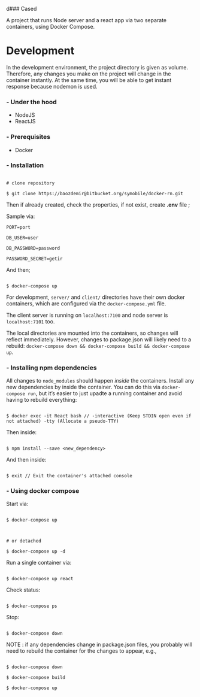 d### Cased

A project that runs Node server and a react app via two separate containers, using Docker Compose.

# **Development**

In the development environment, the project directory is given as volume. Therefore, any changes you make on the project will change in the container instantly. At the same time, you will be able to get instant response because nodemon is used.

### - Under the hood

- NodeJS
- ReactJS

### - Prerequisites

- Docker

### - Installation

```

# clone repository

$ git clone https://baozdemir@bitbucket.org/symobile/docker-rn.git

```

Then if already created, check the properties, if not exist, create <b>.env</b> file ;

Sample via:

```
PORT=port

DB_USER=user

DB_PASSWORD=password

PASSWORD_SECRET=getir
```

And then;

```

$ docker-compose up

```

For development, `server/` and `client/` directories have their own docker containers, which are configured via the `docker-compose.yml` file.

The client server is running on `localhost:7100` and node server is `localhost:7101` too.

The local directories are mounted into the containers, so changes will reflect immediately. However, changes to package.json will likely need to a rebuild: `docker-compose down && docker-compose build && docker-compose up`.

### - Installing npm dependencies

All changes to `node_modules` should happen _inside_ the containers. Install any new dependencies by inside the container. You can do this via `docker-compose run`, but it’s easier to just upadte a running container and avoid having to rebuild everything:

```

$ docker exec -it React bash // -interactive (Keep STDIN open even if not attached) -tty (Allocate a pseudo-TTY)

```

Then inside:

```

$ npm install --save <new_dependency>

```

And then inside:

```

$ exit // Exit the container's attached console

```

### - Using docker compose

Start via:

```

$ docker-compose up



# or detached

$ docker-compose up -d

```

Run a single container via:

```

$ docker-compose up react

```

Check status:

```

$ docker-compose ps

```

Stop:

```

$ docker-compose down

```

NOTE : if any dependencies change in package.json files, you probably will need to rebuild the container for the changes to appear, e.g.,

```

$ docker-compose down

$ docker-compose build

$ docker-compose up

```
